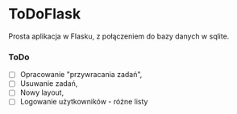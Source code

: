 # ToDoFlask

Prosta aplikacja w Flasku, z połączeniem do bazy danych w sqlite.

### ToDo

- [ ] Opracowanie "przywracania zadań",
- [ ] Usuwanie zadań,
- [ ] Nowy layout,
- [ ] Logowanie użytkowników - różne listy
